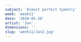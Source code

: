 ```yaml
---
subject: 'Almost perfect Symetry'
week: 'week11'
date: '2020-05-20'
artist: 'Jan'
dimensions: ''
slug: 'week11/Jan2.jpg'
---
```

